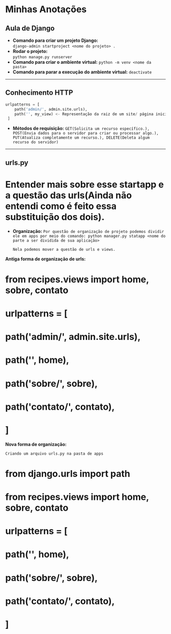 # Minhas Anotações
## Aula de Django
- **Comando para criar um projeto Django:**  
  `django-admin startproject <nome do projeto> .`
- **Rodar o projeto:**  
  `python manage.py runserver`
- **Comando para criar o ambiente virtual:** 
  `python -m venv <nome da pasta>`
- **Comando para parar a execução do ambiente virtual:**
  `deactivate`
--------------------------------------------------------

## Conhecimento HTTP

~~~python
urlpatterns = [
    path('admin/', admin.site.urls),
    path('', my_view) <- Representação da raiz de um site/ página inicial
 ] 
~~~

- **Métodos de requisição:**
 `GET(Solicita um recurso específico.), POST(Envia dados para o servidor para criar ou processar algo.), PUT(Atualiza completamente um recurso.), DELETE(Deleta algum recurso do servidor)`
--------------------------------------------------------
## urls.py

# Entender mais sobre esse startapp e a questão das urls(Ainda não entendi como é feito essa substituição dos dois).

- **Organização:**
  `Por questão de organização de projeto podemos dividir ele em apps por meio do comando: python manager.py statapp <nome do parte a ser dividida de sua aplicação>`

  `Nela podemos mover a questão de urls e views.`

**Antiga forma de organização de urls:**
# from recipes.views import home, sobre, contato
# urlpatterns = [
#   path('admin/', admin.site.urls),
#   path('', home),
#   path('sobre/', sobre),
#   path('contato/', contato),
# ]

**Nova forma de organização:**

`Criando um arquivo urls.py na pasta de apps`

# from django.urls import path
# from recipes.views import home, sobre, contato

# urlpatterns = [
#   path('', home),
#   path('sobre/', sobre),
#   path('contato/', contato),
# ] 
